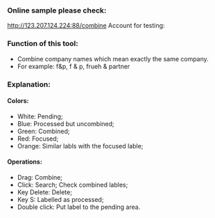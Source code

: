 ### Online sample please check:

http://123.207.124.224:88/combine
Account for testing: 

### Function of this tool:
* Combine company names which mean exactly the same company.
* For example: f&p, f & p, frueh & partner

### Explanation:
#### Colors:
* White: Pending;
* Blue: Processed but uncombined;
* Green: Combined; 
* Red: Focused; 
* Orange: Similar labls with the focused lable;

#### Operations:
* Drag: Combine;
* Click: Search; Check combined lables; 
* Key Delete: Delete;
* Key S: Labelled as processed;  
* Double click: Put label to the pending area.
